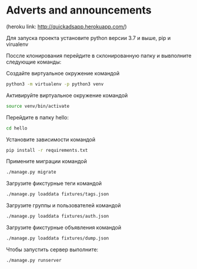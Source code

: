 # Adverts and announcements
(heroku link: http://quickadsapp.herokuapp.com/)

Для запуска проекта установите python версии 3.7 и выше, pip и virualenv

Поссле клонирования перейдите в склонированную папку и вывполните следующие команды:

Создайте виртуальное окружение командой
```bash
python3 -m virtualenv -p python3 venv
```

Активируйте виртуальное окружение командой
```bash
source venv/bin/activate
```

Перейдите в папку hello:
```bash
cd hello
```

Установите зависимости командой

```bash
pip install -r requirements.txt
```

Примените миграции командой
```bash
./manage.py migrate
```

Загрузите фикстурные теги командой
```bash
./manage.py loaddata fixtures/tags.json
```

Загрузите группы и пользователей командой
```bash
./manage.py loaddata fixtures/auth.json
```


Загрузите фикстурные объявления командой
```bash
./manage.py loaddata fixtures/dump.json
```

Чтобы запустить сервер выполните:

```bash
./manage.py runserver
```


